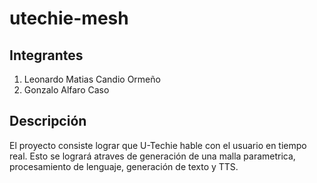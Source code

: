 # utechie-mesh

## Integrantes
1. Leonardo Matias Candio Ormeño
2. Gonzalo Alfaro Caso

## Descripción
El proyecto consiste lograr que U-Techie hable con el usuario en tiempo real. Esto se logrará atraves de generación de una malla parametrica, procesamiento de lenguaje, generación de texto y TTS.
